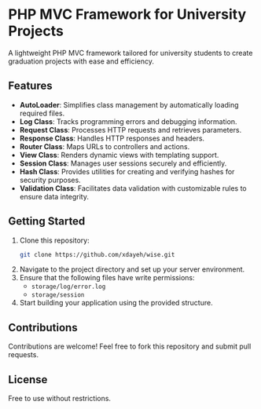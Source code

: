 # PHP MVC Framework for University Projects

A lightweight PHP MVC framework tailored for university students to create graduation projects with ease and efficiency.

## Features
- **AutoLoader**: Simplifies class management by automatically loading required files.
- **Log Class**: Tracks programming errors and debugging information.
- **Request Class**: Processes HTTP requests and retrieves parameters.
- **Response Class**: Handles HTTP responses and headers.
- **Router Class**: Maps URLs to controllers and actions.
- **View Class**: Renders dynamic views with templating support.
- **Session Class**: Manages user sessions securely and efficiently.
- **Hash Class**: Provides utilities for creating and verifying hashes for security purposes.
- **Validation Class**: Facilitates data validation with customizable rules to ensure data integrity.

## Getting Started
1. Clone this repository:
   ```bash
   git clone https://github.com/xdayeh/wise.git
   ```
2. Navigate to the project directory and set up your server environment.
3. Ensure that the following files have write permissions:
   - `storage/log/error.log`
   - `storage/session`
4. Start building your application using the provided structure.

## Contributions
Contributions are welcome! Feel free to fork this repository and submit pull requests.

## License
Free to use without restrictions.
